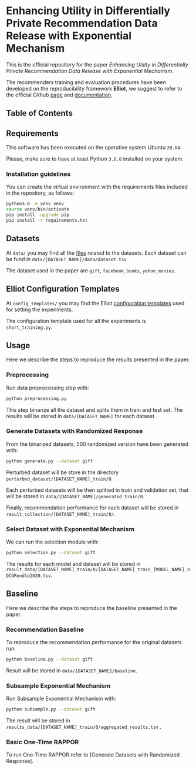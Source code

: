 # Enhancing Utility in Differentially Private Recommendation Data Release with Exponential Mechanism
This is the official repository for the paper *Enhancing Utility in Differentially Private Recommendation Data Release with Exponential Mechanism*.


The recommenders training and evaluation procedures have been developed on the reproducibility framework **Elliot**,
we suggest to refer to the official Github [page](https://github.com/sisinflab/elliot) and [documentation](https://elliot.readthedocs.io/en/latest/).

## Table of Contents



## Requirements

This software has been executed on the operative system Ubuntu `20.04`.

Please, make sure to have at least Python `3.8.0` installed on your system.

### Installation guidelines

You can create the virtual environment with the requirements files included in the repository, as follows:

```bash
python3.8 -m venv venv
source venv/bin/activate
pip install -upgrade pip
pip install -r requirements.txt
```

## Datasets

At `data/` you may find all the [files](https://github.com/sisinflab/LHider/tree/fumo/data) related to the datasets. Each dataset can be fund in `data/[DATASET_NAME]/data/dataset.tsv`

The dataset used in the paper are `gift`, `facebook_books`, `yahoo_movies`. 
## Elliot Configuration Templates

At `config_templates/` you may find the Elliot [configuration templates](https://github.com/sisinflab/LHider/tree/fumo/config_templates) used for setting the experiments. 

The configuration template used for all the experiments is `short_training.py`.

## Usage

Here we describe the steps to reproduce the results presented in the paper. 

### Preprocessing

Run data preprocessing step with:

```bash
python preprocessing.py
```

This step binarize all the dataset and splits them in train and test set. The results will be stored in `data/[DATASET_NAME]` for each dataset.

### Generate Datasets with Randomized Response

From the binarized datasets, 500 randomized version have been generated with:

```bash
python generate.py --dataset gift
```

Perturbed dataset will be store in the directory `perturbed_dataset/[DATASET_NAME]_train/0`.

Each perturbed datasets will be then splitted in train and validation set, that will be stored in `data/[DATASET_NAME]/generated_train/0`.

Finally, recommendation performance for each dataset will be stored in `result_collection/[DATASET_NAME]_train/0/`.

### Select Dataset with Exponential Mechanism

We can run the selection module with:

```bash
python selection.py --dataset gift
```

The results for each model and dataset will be stored in `result_data/[DATASET_NAME]_train/0/[DATASET_NAME]_train_[MODEL_NAME]_nDCGRendle2020.tsv`.

## Baseline

Here we describe the steps to reproduce the baseline presented in the paper. 

### Recommendation Baseline

To reproduce the recommendation performance for the original datasets run:

```bash
python baseline.py --dataset gift
```

Result will be stored in `data/[DATASET_NAME]/baseline`.

### Subsample Exponential Mechanism

Run Subsample Exponential Mechanism with:
```bash
python subsample.py --dataset gift
```

The result will be stored in `results_data/[DATASET_NAME]_train/0/aggregated_results.tsv` .

### Basic One-Time RAPPOR

To run One-Time RAPPOR refer to [Generate Datasets with Randomized Response].
